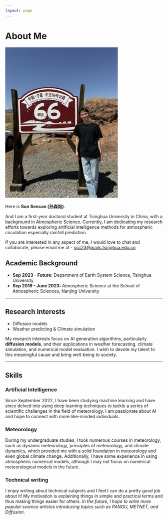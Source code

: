 ```yaml
---
layout: page
---
```


# About Me

<img src="./sunsencan.png" class="floatpic" width="360" height="480">

Here is **Sun Sencan (孙森灿)**.

And I am a first-year doctoral student at Tsinghua University in China, with a background in Atmospheric Science. Currently, I am dedicating my research efforts towards exploring artificial intelligence methods for atmospheric circulation especially rainfall prediction.

If you are interested in any aspect of me, I would love to chat and collaborate, please email me at - ssc23@mails.tsinghua.edu.cn

## Academic Background

- **Sep 2023 - Future:** Department of Earth System Science, Tsinghua University
- **Sep 2019 - June 2023:** Atmospheric Science at the School of Atmospheric Sciences, Nanjing University

---

## Research Interests

- Diffusion models
- Weather predicting & Climate simulation


My research interests focus on AI generation algorithms, particularly **diffusion models**, and their applications in weather forecasting, climate simulation, and numerical model evaluation. I wish to devote my talent to this meaningful cause and bring well-being to society.

---

## Skills


### Artificial Intelligence

Since September 2022, I have been studying machine learning and have since delved into using deep learning techniques to tackle a series of scientific challenges in the field of meteorology. I am passionate about AI and hope to connect with more like-minded individuals.

### Meteorology

During my undergraduate studies, I took numerous courses in meteorology, such as dynamic meteorology, principles of meteorology, and climate dynamics, which provided me with a solid foundation in meteorology and even global climate change. Additionally, I have some experience in using atmospheric numerical models, although I may not focus on numerical meteorological models in the future.

### Technical writing

I enjoy writing about technical subjects and I feel I can do a pretty good job about it! My motivation is explaining things in simple and practical terms and thus making things easier for others. *In the future, I hope to write more popular science articles introducing topics such as PANGU, METNET, and Diffusion.*


